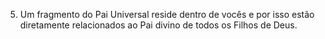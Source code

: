 ﻿5. Um fragmento do Pai Universal reside dentro de vocês e por isso estão diretamente relacionados ao Pai divino de todos os Filhos de Deus.